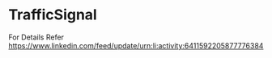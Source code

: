 # TrafficSignal

For Details Refer https://www.linkedin.com/feed/update/urn:li:activity:6411592205877776384
